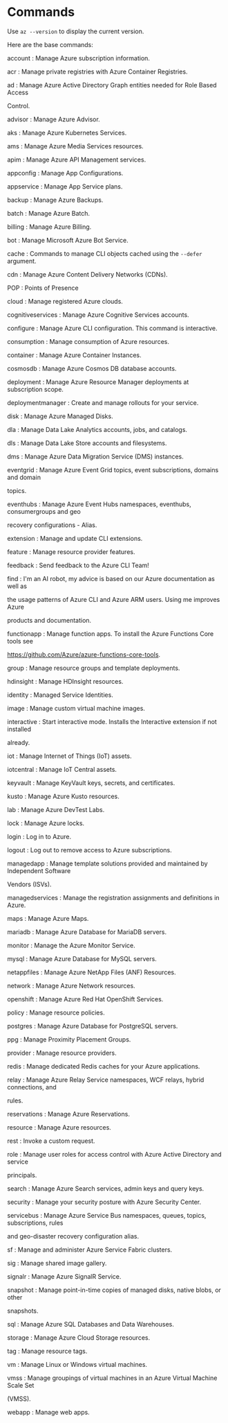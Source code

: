 # Commands

Use `az --version` to display the current version.

Here are the base commands:

account : Manage Azure subscription information.

acr : Manage private registries with Azure Container Registries.

ad : Manage Azure Active Directory Graph entities needed for Role Based Access

Control.

advisor : Manage Azure Advisor.

aks : Manage Azure Kubernetes Services.

ams : Manage Azure Media Services resources.

apim : Manage Azure API Management services.

appconfig : Manage App Configurations.

appservice : Manage App Service plans.

backup : Manage Azure Backups.

batch : Manage Azure Batch.

billing : Manage Azure Billing.

bot : Manage Microsoft Azure Bot Service.

cache : Commands to manage CLI objects cached using the `--defer` argument.

cdn : Manage Azure Content Delivery Networks (CDNs).

POP : Points of Presence

cloud : Manage registered Azure clouds.

cognitiveservices : Manage Azure Cognitive Services accounts.

configure : Manage Azure CLI configuration. This command is interactive.

consumption : Manage consumption of Azure resources.

container : Manage Azure Container Instances.

cosmosdb : Manage Azure Cosmos DB database accounts.

deployment : Manage Azure Resource Manager deployments at subscription scope.

deploymentmanager : Create and manage rollouts for your service.

disk : Manage Azure Managed Disks.

dla : Manage Data Lake Analytics accounts, jobs, and catalogs.

dls : Manage Data Lake Store accounts and filesystems.

dms : Manage Azure Data Migration Service (DMS) instances.

eventgrid : Manage Azure Event Grid topics, event subscriptions, domains and domain

topics.

eventhubs : Manage Azure Event Hubs namespaces, eventhubs, consumergroups and geo

recovery configurations - Alias.

extension : Manage and update CLI extensions.

feature : Manage resource provider features.

feedback : Send feedback to the Azure CLI Team!

find : I'm an AI robot, my advice is based on our Azure documentation as well as

the usage patterns of Azure CLI and Azure ARM users. Using me improves Azure

products and documentation.

functionapp : Manage function apps. To install the Azure Functions Core tools see

https://github.com/Azure/azure-functions-core-tools.

group : Manage resource groups and template deployments.

hdinsight : Manage HDInsight resources.

identity : Managed Service Identities.

image : Manage custom virtual machine images.

interactive : Start interactive mode. Installs the Interactive extension if not installed

already.

iot : Manage Internet of Things (IoT) assets.

iotcentral : Manage IoT Central assets.

keyvault : Manage KeyVault keys, secrets, and certificates.

kusto : Manage Azure Kusto resources.

lab : Manage Azure DevTest Labs.

lock : Manage Azure locks.

login : Log in to Azure.

logout : Log out to remove access to Azure subscriptions.

managedapp : Manage template solutions provided and maintained by Independent Software

Vendors (ISVs).

managedservices : Manage the registration assignments and definitions in Azure.

maps : Manage Azure Maps.

mariadb : Manage Azure Database for MariaDB servers.

monitor : Manage the Azure Monitor Service.

mysql : Manage Azure Database for MySQL servers.

netappfiles : Manage Azure NetApp Files (ANF) Resources.

network : Manage Azure Network resources.

openshift : Manage Azure Red Hat OpenShift Services.

policy : Manage resource policies.

postgres : Manage Azure Database for PostgreSQL servers.

ppg : Manage Proximity Placement Groups.

provider : Manage resource providers.

redis : Manage dedicated Redis caches for your Azure applications.

relay : Manage Azure Relay Service namespaces, WCF relays, hybrid connections, and

rules.

reservations : Manage Azure Reservations.

resource : Manage Azure resources.

rest : Invoke a custom request.

role : Manage user roles for access control with Azure Active Directory and service

principals.

search : Manage Azure Search services, admin keys and query keys.

security : Manage your security posture with Azure Security Center.

servicebus : Manage Azure Service Bus namespaces, queues, topics, subscriptions, rules

and geo-disaster recovery configuration alias.

sf : Manage and administer Azure Service Fabric clusters.

sig : Manage shared image gallery.

signalr : Manage Azure SignalR Service.

snapshot : Manage point-in-time copies of managed disks, native blobs, or other

snapshots.

sql : Manage Azure SQL Databases and Data Warehouses.

storage : Manage Azure Cloud Storage resources.

tag : Manage resource tags.

vm : Manage Linux or Windows virtual machines.

vmss : Manage groupings of virtual machines in an Azure Virtual Machine Scale Set

(VMSS).

webapp : Manage web apps.
